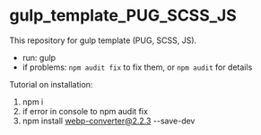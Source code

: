 # gulp_template_PUG_SCSS_JS

This repository for gulp template (PUG, SCSS, JS).

- run: gulp
- if problems: `npm audit fix` to fix them, or `npm audit` for details

Tutorial on installation:

1. npm i
2. if error in console to npm audit fix
3. npm install webp-converter@2.2.3 --save-dev
